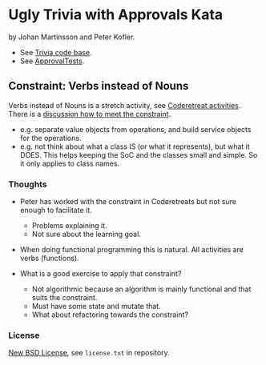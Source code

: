 # Ugly Trivia with Approvals Kata #

by Johan Martinsson and Peter Kofler. 

* See [Trivia code base](https://github.com/caradojo/trivia).
* See [ApprovalTests](https://github.com/approvals/ApprovalTests.Java).

## Constraint: Verbs instead of Nouns

Verbs instead of Nouns is a stretch activity, see [Coderetreat activities](http://coderetreat.org/facilitating/activity-catalog).
There is a [discussion how to meet the constraint](http://coderetreat.org/group/facilitators/forum/topics/verbs-instead-of-nouns).
* e.g. separate value objects from operations, and build service objects for the operations.
* e.g. not think about what a class IS (or what it represents), but what it DOES. This helps keeping the SoC and the classes small and simple. So it only applies to class names.

### Thoughts
* Peter has worked with the constraint in Coderetreats but not sure enough to facilitate it.

    * Problems explaining it.
    * Not sure about the learning goal.
  
* When doing functional programming this is natural. All activities are verbs (functions).
* What is a good exercise to apply that constraint?

    * Not algorithmic because an algorithm is mainly functional and that suits the constraint.
    * Must have some state and mutate that.
    * What about refactoring towards the constraint?

### License ###
[New BSD License](http://opensource.org/licenses/bsd-license.php), see `license.txt` in repository.
